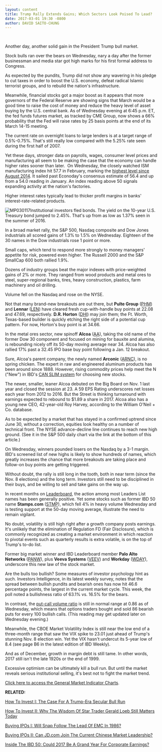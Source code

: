 ```yaml
---
layout: content
title: Trump Rally Extends Gains; Which Sectors Look Poised To Lead?
date: 2017-03-01 19:30 -0800
author: DAVID SAITO-CHUNG
---
```









 


Another day, another solid gain in the President Trump bull market.


Stock bulls ran over the bears on Wednesday, nary a day after the former businessman and media star got high marks for his first formal address to Congress.


As expected by the pundits, Trump did not show any wavering in his pledge to cut taxes in order to boost the U.S. economy, defeat radical Islamic terrorist groups, and to rebuild the nation's infrastructure.


Meanwhile, financial stocks got a major boost as it appears that more governors of the Federal Reserve are showing signs that March would be a good time to raise the cost of money and reduce the heavy level of asset buying by the U.S. central bank. As of Wednesday evening at 6:45 p.m. ET, the fed funds futures market, as tracked by CME Group, now shows a 66% probability that the Fed will raise rates by 25 basis points at the end of its March 14-15 meeting.


The current rate on overnight loans to large lenders is at a target range of 0.5%-0.75%. That's still really low compared with the 5.25% rate seen during the first half of 2007.


Yet these days, stronger data on payrolls, wages, consumer level prices and manufacturing all seem to be making the case that the economy can handle higher rates sooner than later.  On Wednesday, the closely watched ISM manufacturing index hit 57.7 in February, marking the [highest level since August 2014](https://www.investors.com/news/economy/factories-hummed-in-february-ism-surges-to-57-7/). It sailed past Econoday's consensus estimate of 56.4 and up from a 54.0 reading in January. An index reading above 50 signals expanding activity at the nation's factories.


Higher interest rates typically lead to thicker profit margins in banks' interest-rate-related products.


![MP030117](https://www.investors.com/wp-content/uploads/2017/03/MP030117-119x300.png)Institutional investors fled bonds. The yield on the 10-year U.S. Treasury bond jumped to 2.45%. That's up from as low as 1.37% seen in the summer of 2016.


In a broad market rally, the S&P 500, Nasdaq composite and Dow Jones industrials all scored gains of 1.3% to 1.5% on Wednesday. Eighteen of the 30 names in the Dow industrials rose 1 point or more.


Small caps, which tend to respond more strongly to money managers' appetite for risk, powered even higher. The Russell 2000 and the S&P SmallCap 600 both rallied 1.9%.


Dozens of industry groups beat the major indexes with price-weighted gains of 2% or more. They ranged from wood products and metal ores to steel, super-regional banks, tires, heavy construction, plastics, farm machinery and oil drilling.


Volume fell on the Nasdaq and rose on the NYSE.


 Not that many brand-new breakouts are out there, but **Pulte Group** ([PHM](https://research.investors.com/quote.aspx?symbol=PHM)) and **Lennar** ([LEN](https://research.investors.com/quote.aspx?symbol=LEN)) have cleared fresh cup-with-handle buy points at 22.08 and 47.69, respectively.
**D.R. Horton** ([DHI](https://research.investors.com/quote.aspx?symbol=DHI)) may join them; the Ft. Worth, Texas-based builder is quickly etching the right side of a potential cup pattern. For now, Horton's buy point is at 34.66.


In the metal ores sector, new spinoff **Alcoa** ([AA](https://research.investors.com/quote.aspx?symbol=AA)), taking the old name of the former Dow 30 component and focused on mining for bauxite and alumina, is rebounding nicely off its 50-day moving average near 34. Alcoa has also rallied 17% past a 32.45 IPO base buy point following a Jan. 12 breakout.


Sure, Alcoa's parent company, the newly named **Arconic** ([ARNC](https://research.investors.com/quote.aspx?symbol=ARNC)), is no spring chicken. The expert in raw and engineered aluminum products has been around since 1888. However, rising commodity prices help meet the N ("New") in IBD's [CAN SLIM system](https://www.investors.com/ibd-university/can-slim/) for choosing new stocks.


The newer, smaller, leaner Alcoa debuted on the Big Board on Nov. 1 last year and closed the session at 23. A 59 EPS Rating underscores net losses each year from 2012 to 2016. But the Street is thinking turnaround with earnings expected to rebound to $1.89 a share in 2017. Alcoa also has a young new CEO, 42-year-old Roy Harvey, according to the William O'Neil + Co. database.


As to be expected by a market that has stayed in a confirmed uptrend since June 30, without a correction, equities look healthy on a number of technical front. The NYSE advance-decline line continues to reach new high ground. (See it in the S&P 500 daily chart via the link at the bottom of this article.)


On Wednesday, winners pounded losers on the Nasdaq by a 3-1 margin. IBD's screened list of new highs is likely to show hundreds of names, which greatly increases the chance that more breakouts are taking place and follow-on buy points are getting triggered.


Without doubt, the rally is still long in the tooth, both in near term (since the Nov. 8 elections) and the long term. Investors still need to be disciplined in their buys, and be willing to sell and take gains on the way up.


In recent months on [Leaderboard](https://leaderboard.investors.com/leaderboard/leaders/), the action among most Leaders List names has been generally positive. Yet some stocks such as former IBD 50 name **Stamps.com** ([STMP](https://research.investors.com/quote.aspx?symbol=STMP)), which fell 4% in heavy volume Wednesday and is testing support at the 50-day moving average, illustrate the need to remain vigilant.


No doubt, volatility is still high right after a growth company posts earnings. It's unlikely that the elimination of Regulation FD (Fair Disclosure), which is commonly recognized as creating a market environment in which reaction to pivotal events such as quarterly results is extra volatile, is on the top of Trump's to-do list.


Former big market winner and IBD Leaderboard member **Palo Alto Networks** ([PANW](https://research.investors.com/quote.aspx?symbol=PANW)), plus **Veeva Systems** ([VEEV](https://research.investors.com/quote.aspx?symbol=VEEV)) and **Workday** ([WDAY](https://research.investors.com/quote.aspx?symbol=WDAY)), underscore this new law of the stock market.


Are the bulls too bullish? Some measures of investor psychology hint as such. Investors Intelligence, in its latest weekly survey, notes that the spread between bullish pundits and bearish ones has now hit 46.6 percentage points, the largest in the current market cycle. This week, the poll noted a bullishness ratio of 63.1% vs. 16.5% for the bears.


In contrast, the [put-call volume ratio](http://research.investors.com/psychological-market-indicators/chart?type=putcall) is still in normal range at 0.86 as of Wednesday, which means that options traders bought and sold 86 bearish puts for every 100 bullish calls. (This reading may get updated later on Wednesday evening.)


Meanwhile, the CBOE Market Volatility Index is still near the low end of a three-month range that saw the VIX spike to 23.01 just ahead of Trump's stunning Nov. 8 election win. Yet the VIX hasn't undercut its 5-year low of 8.4 (see page B6 in the latest edition of IBD Weekly).


And as of December, growth in margin debt is still tame. In other words, 2017 still isn't the late 1920s or the end of 1999.


Excessive optimism can be ultimately kill a bull run. But until the market reveals serious institutional selling, it's best not to fight the market trend.


[Click here to access the General Market Indicator Charts](https://www.investors.com/wp-content/uploads/2017/03/IBD0103152621GMI.pdf).


**RELATED:**


[How To Invest I: The Case For A Trump-Era Secular Bull Run](https://www.investors.com/news/trump-win-stocks-rise-new-bull-market/)


[How To Invest II: Why The Wisdom Of Star Trader Gerald Loeb Still Matters Today](https://www.investors.com/news/management/leaders-and-success/why-gerald-loebs-battle-for-investment-survival-rings-true-in-todays-markets/)


[Buying IPOs I: Will Snap Follow The Lead Of EMC In 1986?](https://www.investors.com/how-to-invest/investors-corner/many-tech-ipos-can-fail-on-their-first-breakout-just-like-emc-did-in-1986/)


[Buying IPOs II: Can JD.com Join The Current Chinese Market Leadership?](https://www.investors.com/stock-lists/ipo-analysis/this-chinese-retailer-is-set-to-report-earnings-how-will-the-ipo-leader-react/)


[Inside The IBD 50: Could 2017 Be A Grand Year For Corporate Earnings?](https://www.investors.com/stock-lists/ibd-50/could-2017-be-a-grand-year-earnings-wise-for-growth-stocks/)


 




